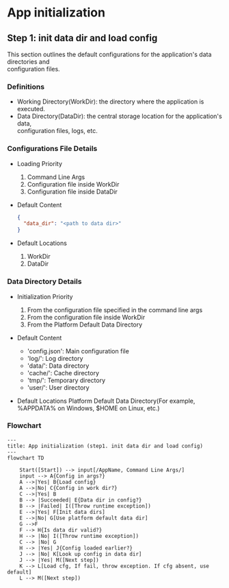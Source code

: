 # App initialization


## Step 1: init data dir and load config

This section outlines the default configurations for the application's data directories and  
configuration files.

### Definitions
  * Working Directory(WorkDir): the directory where the application is executed.
  * Data Directory(DataDir): the central storage location for the application's data,  
    configuration files, logs, etc.

### Configurations File Details
* Loading Priority
  1. Command Line Args
  2. Configuration file inside WorkDir
  3. Configuration file inside DataDir

* Default Content
  ```json
  {
    "data_dir": "<path to data dir>"
  }
  ```
  
* Default Locations
  1. WorkDir
  2. DataDir
  
### Data Directory Details
* Initialization Priority
  1. From the configuration file specified in the command line args
  2. From the configuration file inside WorkDir
  3. From the Platform Default Data Directory

* Default Content
  * 'config.json': Main configuration file
  * 'log/': Log directory
  * 'data/': Data directory
  * 'cache/': Cache directory
  * 'tmp/': Temporary directory
  * 'user/': User directory
  
* Default Locations
  Platform Default Data Directory(For example, %APPDATA% on Windows, $HOME on Linux, etc.)

### Flowchart
  ```mermaid
  ---
  title: App initialization (step1. init data dir and load config)
  ---
  flowchart TD
  
      Start([Start]) --> input[/AppName, Command Line Args/]
      input --> A{Config in args?}
      A -->|Yes| B{Load config}
      A -->|No| C{Config in work dir?}
      C -->|Yes| B
      B --> |Succeeded| E{Data dir in config?}
      B --> |Failed| I([Throw runtime exception])
      E -->|Yes| F[Init data dirs]
      E -->|No| G[Use platform default data dir]
      G -->F
      F --> H{Is data dir valid?}
      H --> |No| I([Throw runtime exception])
      C --> |No| G
      H --> |Yes| J{Config loaded earlier?}
      J --> |No| K[Look up config in data dir]
      J --> |Yes| M([Next step])
      K --> L[Load cfg, If fail, throw exception. If cfg absent, use default]
      L --> M([Next step])
  ```